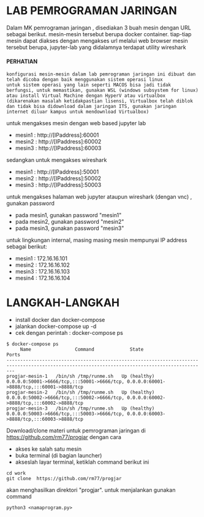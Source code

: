 # LAB PEMROGRAMAN JARINGAN

Dalam MK pemrograman jaringan , disediakan 3 buah mesin dengan URL  sebagai berikut.
mesin-mesin tersebut berupa docker container. tiap-tiap mesin dapat diakses dengan mengakses url melalui web browser
mesin tersebut berupa, jupyter-lab yang didalamnya terdapat utility wireshark

#### PERHATIAN
```
konfigurasi mesin-mesin dalam lab pemrograman jaringan ini dibuat dan telah dicoba dengan baik menggunakan sistem operasi linux
untuk sistem operasi yang lain seperti MACOS bisa jadi tidak berfungsi, untuk memastikan, gunakan WSL (windows subsystem for linux) atau install Virtual Machine dengan HyperV atau virtualbox
(dikarenakan masalah ketidakpastian lisensi, Virtualbox telah diblok dan tidak bisa didownload dalam jaringan ITS, gunakan jaringan internet diluar kampus untuk mendownload Virtualbox)
```

untuk mengakses mesin dengan web based jupyter lab

- mesin1 : http://[IPaddress]:60001
- mesin2 : http://[IPaddress]:60002
- mesin3 : http://[IPaddress]:60003

sedangkan untuk mengakses wireshark

- mesin1 : http://[IPaddress]:50001
- mesin2 : http://[IPaddress]:50002
- mesin3 : http://[IPaddress]:50003


untuk mengakses halaman web jupyter ataupun wireshark (dengan vnc) , gunakan password
- pada mesin1, gunakan password "mesin1"
- pada mesin2, gunakan password "mesin2"
- pada mesin3, gunakan password "mesin3"


untuk lingkungan internal, masing masing mesin mempunyai IP address sebagai berikut:
- mesin1 : 172.16.16.101
- mesin2 : 172.16.16.102
- mesin3 : 172.16.16.103
- mesin4 : 172.16.16.104


# LANGKAH-LANGKAH

- install docker dan docker-compose
- jalankan docker-compose up -d
- cek dengan perintah : docker-compose ps

```
$ docker-compose ps
     Name                Command             State                                               Ports                                         
-----------------------------------------------------------------------------------------------------------------------------------------------
progjar-mesin-1   /bin/sh /tmp/runme.sh   Up (healthy)   0.0.0.0:50001->6666/tcp,:::50001->6666/tcp, 0.0.0.0:60001->8888/tcp,:::60001->8888/tcp
progjar-mesin-2   /bin/sh /tmp/runme.sh   Up (healthy)   0.0.0.0:50002->6666/tcp,:::50002->6666/tcp, 0.0.0.0:60002->8888/tcp,:::60002->8888/tcp
progjar-mesin-3   /bin/sh /tmp/runme.sh   Up (healthy)   0.0.0.0:50003->6666/tcp,:::50003->6666/tcp, 0.0.0.0:60003->8888/tcp,:::60003->8888/tcp

```

Download/clone materi untuk pemrograman jaringan di https://github.com/rm77/progjar dengan cara
- akses ke salah satu mesin
- buka terminal (di bagian launcher)
- akseslah layar terminal, ketiklah command berikut ini

```
cd work
git clone  https://github.com/rm77/progjar
```  

akan menghasilkan direktori "progjar".
untuk menjalankan gunakan command 

```
python3 <namaprogram.py>
```
